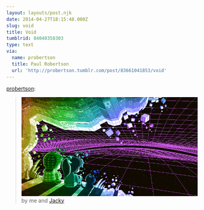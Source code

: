```yaml
---
layout: layouts/post.njk
date: 2014-04-27T18:15:48.000Z
slug: void
title: Void
tumblrid: 84040358303
type: text
via:
  name: probertson
  title: Paul Robertson
  url: 'http://probertson.tumblr.com/post/83661041853/void'
---
```

<p><a href="http://probertson.tumblr.com/post/83661041853/void" class="tumblr_blog">probertson</a>:</p>

<blockquote><p><img src="./10_void_animated.gif"/><br/> by me and <a href="http://cgcgcgcg.tumblr.com/">Jacky</a></p></blockquote>
